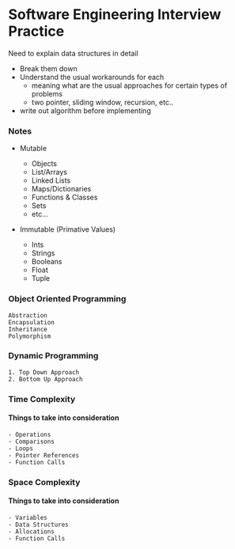 Software Engineering Interview Practice
===
Need to explain data structures in detail
- Break them down
- Understand the usual workarounds for each
  - meaning what are the usual approaches for certain types of problems
  - two pointer, sliding window, recursion, etc..
- write out algorithm before implementing
 
### Notes
- Mutable
  - Objects
  - List/Arrays
  - Linked Lists
  - Maps/Dictionaries
  - Functions & Classes
  - Sets
  - etc...

- Immutable (Primative Values)
  - Ints
  - Strings
  - Booleans
  - Float
  - Tuple


### Object Oriented Programming
```
Abstraction 
Encapsulation
Inheritance
Polymorphism
```
### Dynamic Programming
```
1. Top Down Approach
2. Bottom Up Approach
```

### Time Complexity
#### Things to take into consideration
```
- Operations
- Comparisons
- Loops
- Pointer References
- Function Calls
```

### Space Complexity
#### Things to take into consideration
```
- Variables
- Data Structures
- Allocations
- Function Calls
```